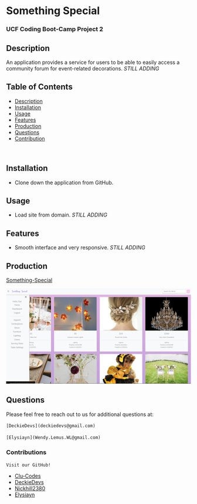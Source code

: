   # Something Special
  
  
  ### UCF Coding Boot-Camp Project 2
  

  ## Description
  An application provides a service for users to be able to easily access a community forum for event-related decorations.  *STILL ADDING*


  ## Table of Contents
  
* [Description](#Description)
* [Installation](#Installation)
* [Usage](#Usage)
* [Features](#Features)
* [Production](#Production)
* [Questions](#Questions)
* [Contribution](#Contribution)

<br>

  ## Installation
  * Clone down the application from GitHub.

  ## Usage
  * Load site from domain. *STILL ADDING*

  
  ## Features
  * Smooth interface and very responsive. *STILL ADDING*
  

  
  ## Production
  [Something-Special](https://Clu-Codes.github.io/Something-Special/)
  
  
  [![Something-Special](public/images/screenshot.png)](https://Clu-Codes.github.io/Something-Special/)
  

  
  

  

  ## Questions
  Please feel free to reach out to us for additional questions at:
  <br>
    
    [DeckieDevs](deckiedevs@gmail.com)
    
    [Elysiayn](Wendy.Lemus.WL@gmail.com)

  
  ### Contributions
    Visit our GitHub!
  * [Clu-Codes](https://github.com/Clu-Codes)
  * [DeckieDevs](https://github.com/DeckieDevs)
  * [Nickhill2380](https://github.com/Nickhill2380)
  * [Elysiayn](https://github.com/Elysiayn)